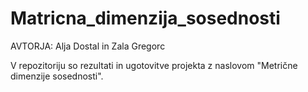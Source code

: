 # Matricna_dimenzija_sosednosti

AVTORJA: Alja Dostal in Zala Gregorc

V repozitoriju so rezultati in ugotovitve projekta z naslovom "Metrične dimenzije sosednosti". 
